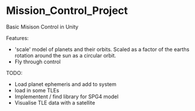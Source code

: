 # Mission_Control_Project
Basic Misison Control in Unity




Features:
- 'scale' model of planets and their orbits. Scaled as a factor of the earths rotation around the sun as a circular orbit.
- Fly through control


TODO:
- Load planet ephemeris and add to system
- load in some TLEs 
- Implementent / find library for SPG4 model
- Visualise TLE data with a satellite 
